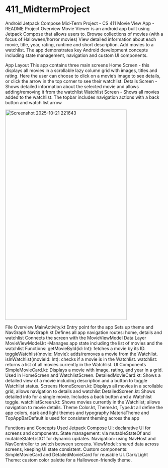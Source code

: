 # 411_MidtermProject
Android Jetpack Compose Mid-Term Project - CS 411
Movie View App - README
Project Overview 
Movie Viewer is an android app built using Jetpack Compose that allows users to. 
Browse collections of movies (with a focus of Halloween/horror movies)
View detailed information about each movie, title, year, rating, runtime and short description. 
Add movies to a watchlist.
The app demonstrates key Android development concepts including state management, navigation and custom UI components.

App Layout 
This app contains three main screens 
Home Screen - this displays all movies in a scrollable lazy column grid with images, titles and rating. Here the user can choose to click on a movie’s image to see details, or click the arrow in the top corner to see their watchlist.
Details Screen - Shows detailed information about the selected movie and allows adding/removing it from the watchlist 
Watchlist Screen - Shows all movies added to the watchlist.
The topbar includes navigation actions with a back button and watch list arrow

<img width="386" height="668" alt="Screenshot 2025-10-21 221643" src="https://github.com/user-attachments/assets/c257181c-2fe4-4851-86a3-3ec8eabcf575" />

File Overview 
MainActivity.kt
Entry point for the app 
Sets up theme and NavGraph 
NavGraph.kt
Defines all app navigation routes: home, details and watchlist
Connects the screen with the MovieViewModel
Data Layer 
MovieViewModel.kt -Manages app state including the list of movies and the watchlist 
Functions:
getMovieById(id: Int): fetches a movie by its ID.
toggleWatchlist(movie: Movie): adds/removes a movie from the Watchlist.
isInWatchlist(movieId: Int): checks if a movie is in the Watchlist.
watchlist: returns a list of all movies currently in the Watchlist.
UI Components 
SimpleMovieCard.kt: Displays a movie with image, rating, and year in a grid. Used in HomeScreen and WatchlistScreen.
DetailedMovieCard.kt: Shows a detailed view of a movie including description and a button to toggle Watchlist status.
Screens 
HomeScreen.kt: Displays all movies in a scrollable grid, allows navigation to details and watchlist
DetailedScreen.kt: Shows detailed info for a single movie. Includes a back button and a Watchlist toggle.
watchlistScreen.kt: Shows movies currently in the Watchlist; allows navigation to movie details.
Theme
Color.kt, Theme.kt, Type.kt all define the app colors, dark and light themes and typography 
MateriaTheme and TopAppBarDefault is used for consistent theming across the app

Functions and Concepts Used 
Jetpack Compose UI: declarative UI for screens and components.
State management: via mutableStateOf and mutableStateListOf for dynamic updates.
Navigation: using NavHost and NavController to switch between screens.
ViewModel: shared data across screens, keeping UI state consistent.
Custom components: SimpleMovieCard and DetailedMovieCard for reusable UI.
Dark/Light Theme: custom color palette for a Halloween-friendly theme.


